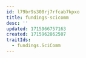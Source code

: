 ```yaml
---
id: l79br9s308rj7rfcab7kpxo
title: fundings-scicomm
desc: ''
updated: 1715966757163
created: 1715962862507
traitIds:
  - fundings.SciComm
---
```

